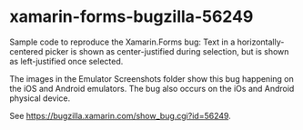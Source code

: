 # xamarin-forms-bugzilla-56249
Sample code to reproduce the Xamarin.Forms bug: Text in a horizontally-centered picker is shown as center-justified during selection, but is shown as left-justified once selected.

The images in the Emulator Screenshots folder show this bug happening on the iOS and Android emulators. The bug also occurs on the iOs and Android physical device.

See https://bugzilla.xamarin.com/show_bug.cgi?id=56249.
